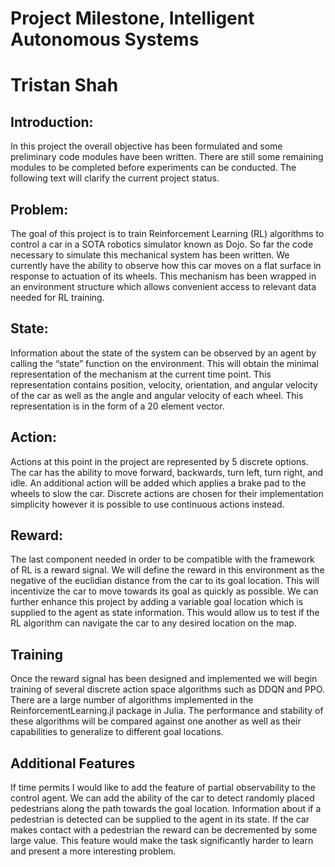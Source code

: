 # Project Milestone, Intelligent Autonomous Systems
# Tristan Shah

## Introduction:
In this project the overall objective has been formulated and some preliminary code modules have been written. There are still some remaining modules to be completed before experiments can be conducted. The following text will clarify the current project status.

## Problem: 
The goal of this project is to train Reinforcement Learning (RL) algorithms to control a car in a SOTA robotics simulator known as Dojo. So far the code necessary to simulate this mechanical system has been written. We currently have the ability to observe how this car moves on a flat surface in response to actuation of its wheels. This mechanism has been wrapped in an environment structure which allows convenient access to relevant data needed for RL training. 

## State:
Information about the state of the system can be observed by an agent by calling the “state” function on the environment. This will obtain the minimal representation of the mechanism at the current time point. This representation contains position, velocity, orientation, and angular velocity of the car as well as the angle and angular velocity of each wheel. This representation is in the form of a 20 element vector.

## Action:
Actions at this point in the project are represented by 5 discrete options. The car has the ability to move forward, backwards, turn left, turn right, and idle. An additional action will be added which applies a brake pad to the wheels to slow the car. Discrete actions are chosen for their implementation simplicity however it is possible to use continuous actions instead. 

## Reward:
The last component needed in order to be compatible with the framework of RL is a reward signal. We will define the reward in this environment as the negative of the euclidian distance from the car to its goal location. This will incentivize the car to move towards its goal as quickly as possible. We can further enhance this project by adding a variable goal location which is supplied to the agent as state information. This would allow us to test if the RL algorithm can navigate the car to any desired location on the map. 

## Training
Once the reward signal has been designed and implemented we will begin training of several discrete action space algorithms such as DDQN and PPO. There are a large number of algorithms implemented in the ReinforcementLearning.jl package in Julia. The performance and stability of these algorithms will be compared against one another as well as their capabilities to generalize to different goal locations.

## Additional Features
If time permits I would like to add the feature of partial observability to the control agent. We can add the ability of the car to detect randomly placed pedestrians along the path towards the goal location. Information about if a pedestrian is detected can be supplied to the agent in its state. If the car makes contact with a pedestrian the reward can be decremented by some large value. This feature would make the task significantly harder to learn and present a more interesting problem. 